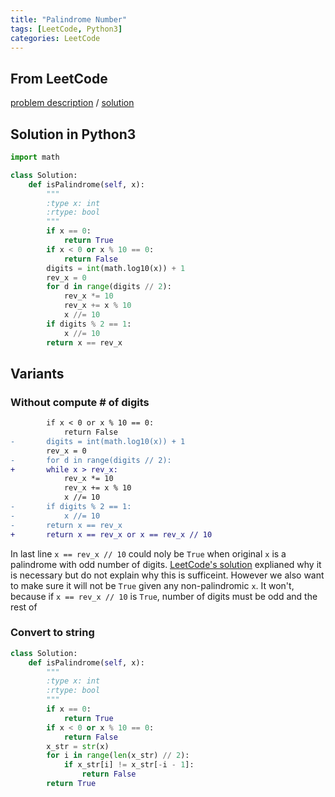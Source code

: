 ```yaml
---
title: "Palindrome Number"
tags: [LeetCode, Python3]
categories: LeetCode
---
```


## From LeetCode
[problem description](https://leetcode.com/problems/palindrome-number/description/)
/
[solution](https://leetcode.com/problems/palindrome-number/solution/)

## Solution in Python3
```python
import math

class Solution:
    def isPalindrome(self, x):
        """
        :type x: int
        :rtype: bool
        """
        if x == 0:
            return True
        if x < 0 or x % 10 == 0:
            return False
        digits = int(math.log10(x)) + 1
        rev_x = 0
        for d in range(digits // 2):
            rev_x *= 10 
            rev_x += x % 10
            x //= 10
        if digits % 2 == 1:
            x //= 10
        return x == rev_x
```

## Variants

### Without compute # of digits
```diff
        if x < 0 or x % 10 == 0:
            return False
-       digits = int(math.log10(x)) + 1
        rev_x = 0
-       for d in range(digits // 2):
+       while x > rev_x:
            rev_x *= 10 
            rev_x += x % 10
            x //= 10
-       if digits % 2 == 1:
-           x //= 10
-       return x == rev_x
+       return x == rev_x or x == rev_x // 10
```
In last line `x == rev_x // 10` could noly be `True` when original `x` is a palindrome with odd number of digits. [LeetCode's solution](https://leetcode.com/problems/palindrome-number/solution/#approach-1-revert-half-of-the-number) explianed why it is necessary but do not explain why this is sufficeint. However we also want to make sure it will not be `True` given any non-palindromic `x`. It won't, because if `x == rev_x // 10` is `True`, number of digits must be odd and the rest of 


### Convert to string
```python
class Solution:
    def isPalindrome(self, x):
        """
        :type x: int
        :rtype: bool
        """
        if x == 0:
            return True
        if x < 0 or x % 10 == 0:
            return False
        x_str = str(x)
        for i in range(len(x_str) // 2):
            if x_str[i] != x_str[-i - 1]:
                return False
        return True
```

